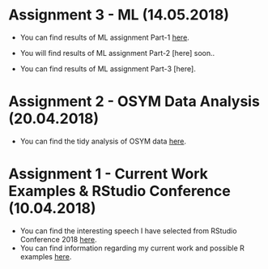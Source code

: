 # Assignment 3 - ML (14.05.2018)

- You can find results of ML assignment Part-1 [here](assignment-ml.html).

- You will find results of ML assignment Part-2 [here] soon..

- You can find results of ML assignment Part-3 [here].

# Assignment 2 - OSYM Data Analysis (20.04.2018)

- You can find the tidy analysis of OSYM data [here](osym_data_analysis_template.html).

# Assignment 1 - Current Work Examples & RStudio Conference (10.04.2018)

- You can find the interesting speech I have selected from RStudio Conference 2018 [here](https://www.rstudio.com/resources/videos/open-source-solutions-for-medical-marijuana/). 
- You can find information regarding my current work and possible R examples [here](assignment_1.html).
